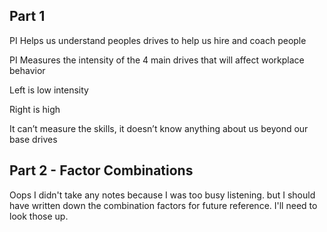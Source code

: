## Part 1
PI Helps us understand peoples drives to help us hire and coach people

PI Measures the intensity of the 4 main drives that will affect workplace behavior

Left is low intensity

Right is high


It can’t measure the skills, it doesn’t know anything about us beyond our base drives

## Part 2 - Factor Combinations
Oops I didn't take any notes because I was too busy listening. but I should have written down the combination factors for future reference. I'll need to look those up.